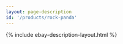 ```yaml
---
layout: page-description
id: '/products/rock-panda'
---
```


{% include ebay-description-layout.html %}






